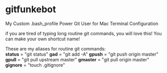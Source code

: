 # gitfunkebot
My Custom .bash_profile Power Git User for Mac Terminal Configuration

if you are tired of typing long routine git commands, you will love this! You can make your own shortcut name! 

These are my aliases for routine git commands:   
**status** = "git status"
**gad** = "git add -A"
**gpush** = "git push origin master"
**gpull** = "git pull upstream master"
**gmaster** = "git pull origin master"
**gignore** = "touch .gitignore"
